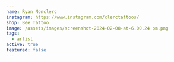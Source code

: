 ```yaml
---
name: Ryan Nonclerc
instagram: https://www.instagram.com/clerctattoos/
shop: Bee Tattoo
image: /assets/images/screenshot-2024-02-08-at-6.00.24 pm.png
tags:
  - artist
active: true
featured: false
---
```

